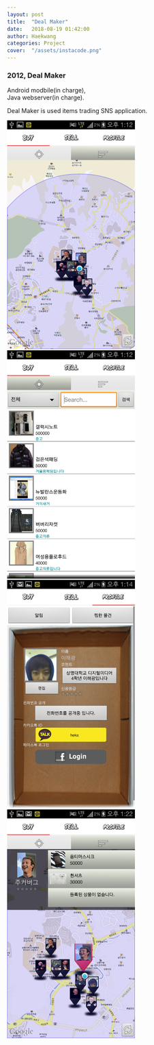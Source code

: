 ```yaml
---
layout: post
title:  "Deal Maker"
date:   2018-08-19 01:42:00
author: Haekwang
categories: Project
cover:  "/assets/instacode.png"
---
```


### 2012, Deal Maker  
Android modbile(in charge),  
Java webserver(in charge).  
  
Deal Maker is used items trading SNS application.  
  
<img src="/assets/res/20180819/20180819_2_1.png" alt="image1" width="300px"/>    
<img src="/assets/res/20180819/20180819_2_2.png" alt="image2" width="300px"/>    
<img src="/assets/res/20180819/20180819_2_3.png" alt="image3" width="300px"/>    
<img src="/assets/res/20180819/20180819_2_4.png" alt="image4" width="300px"/>    


  


